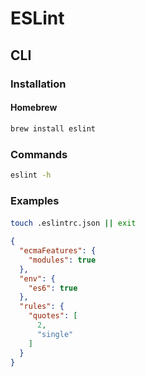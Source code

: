 # ESLint

## CLI

### Installation

#### Homebrew

```sh
brew install eslint
```

### Commands

```sh
eslint -h
```

### Examples

####

```sh
touch .eslintrc.json || exit
```

```json
{
  "ecmaFeatures": {
    "modules": true
  },
  "env": {
    "es6": true
  },
  "rules": {
    "quotes": [
      2,
      "single"
    ]
  }
}
```

